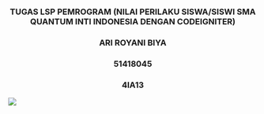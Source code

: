 <h3 style="text-align:center">TUGAS LSP PEMROGRAM (NILAI PERILAKU SISWA/SISWI SMA QUANTUM INTI INDONESIA DENGAN CODEIGNITER)</h3>
<h3 style="text-align:center">ARI ROYANI BIYA</h3>
<h3 style="text-align:center">51418045</h3>
<h3 style="text-align:center">4IA13</h3>


<img src='https://user-images.githubusercontent.com/108471020/177003123-c046f5ee-83a5-4d2d-99a8-75681427be45.jpg'></img>
